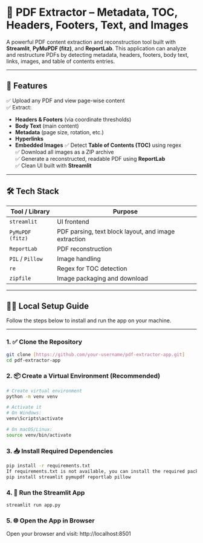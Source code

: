# 📄 PDF Extractor – Metadata, TOC, Headers, Footers, Text, and Images

A powerful PDF content extraction and reconstruction tool built with **Streamlit**, **PyMuPDF (fitz)**, and **ReportLab**. This application can analyze and restructure PDFs by detecting metadata, headers, footers, body text, links, images, and table of contents entries.

---

## 🚀 Features

✅ Upload any PDF and view page-wise content  
✅ Extract:
- **Headers & Footers** (via coordinate thresholds)
- **Body Text** (main content)
- **Metadata** (page size, rotation, etc.)
- **Hyperlinks**
- **Embedded Images**
✅ Detect **Table of Contents (TOC)** using regex  
✅ Download all images as a ZIP archive  
✅ Generate a reconstructed, readable PDF using **ReportLab**  
✅ Clean UI built with **Streamlit**

---

## 🛠️ Tech Stack

| Tool / Library | Purpose |
|----------------|---------|
| `streamlit` | UI frontend |
| `PyMuPDF (fitz)` | PDF parsing, text block layout, and image extraction |
| `ReportLab` | PDF reconstruction |
| `PIL` / `Pillow` | Image handling |
| `re` | Regex for TOC detection |
| `zipfile` | Image packaging and download |

---

## 🧑‍💻 Local Setup Guide

Follow the steps below to install and run the app on your machine.

---

### 1. ✅ Clone the Repository

```bash
git clone [https://github.com/your-username/pdf-extractor-app.git]
cd pdf-extractor-app
```
### 2. 📦 Create a Virtual Environment (Recommended)

```bash
# Create virtual environment
python -m venv venv

# Activate it
# On Windows:
venv\Scripts\activate

# On macOS/Linux:
source venv/bin/activate
```
### 3. 📥 Install Required Dependencies
```bash
pip install -r requirements.txt
If requirements.txt is not available, you can install the required packages manually:
pip install streamlit pymupdf reportlab pillow
```
### 4. 🚀 Run the Streamlit App
```bash
streamlit run app.py
```
### 5. 🌐 Open the App in Browser
Open your browser and visit:
http://localhost:8501
